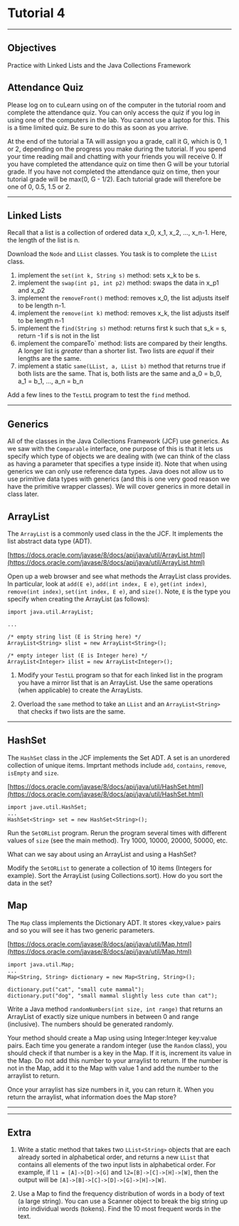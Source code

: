 # Tutorial 4
---

## Objectives  
Practice with Linked Lists and the Java Collections Framework



## Attendance Quiz

Please log on to cuLearn using on of the computer in the tutorial room and complete the attendance quiz. You can only access the quiz if you log in using one of the computers in the lab. You cannot use a laptop for this. This is a time limited quiz. Be sure to do this as soon as you arrive.

At the end of the tutorial a TA will assign you a grade, call it G, which is 0, 1 or 2, depending on the progress you make during the tutorial. If you spend your time reading mail and chatting with your friends you will receive 0. If you have completed the attendance quiz on time then G will be your tutorial grade. If you have not completed the attendance quiz on time, then your tutorial grade will be max(0, G - 1/2). Each tutorial grade will therefore be one of 0, 0.5, 1.5 or 2.

---

## Linked Lists

Recall that a list is a collection of ordered data x_0, x_1, x_2, ..., x_n-1. Here, the length of the list is n. 

Download the `Node` and `LList` classes. You task is to complete the `LList` class.

1. implement the `set(int k, String s)` method: sets x_k to be s. 
2. implement the `swap(int p1, int p2)` method: swaps the data in x_p1 and x_p2 
3. implement the `removeFront()` method: removes x_0, the list adjusts itself to be length n-1.
4. implement the `remove(int k)` method: removes x_k, the list adjusts itself to be length n-1
5. implement the `find(String s)` method: returns first k such that s_k = s, return -1 if s is not in the list
6. implement the compareTo` method: lists are compared by their lengths. A longer list is _greater_ than a shorter list. Two lists are _equal_ if their lengths are the same.
7. implement a static `same(LList, a, LList b)` method that returns true if both lists are the same. That is, both lists are the same and a_0 = b_0, a_1 = b_1, ..., a_n = b_n


Add a few lines to the `TestLL` program to test the `find` method.


---

## Generics 
All of the classes in the Java Collections Framework (JCF) use generics. As we saw with the `Comparable` interface, one purpose of this is that it lets us specify which type of objects we are dealing with (we can think of the class as having a parameter that specifies a type inside it). Note that when using generics we can only use reference data types. Java does not allow us to use primitive data types with generics (and this is one very good reason we have the primitive wrapper classes). We will cover generics in more detail in class later. 



## ArrayList
The `ArrayList` is a commonly used class in the the JCF. It implements the list abstract data type (ADT).   

[https://docs.oracle.com/javase/8/docs/api/java/util/ArrayList.html](https://docs.oracle.com/javase/8/docs/api/java/util/ArrayList.html)

Open up a web browser and see what methods the ArrayList class provides. In particular, look at `add(E e)`, `add(int index, E e)`,
`get(int index)`, `remove(int index)`, `set(int index, E e)`, and `size()`. Note, `E` is the type you specify when creating the ArrayList (as follows):




```
import java.util.ArrayList; 

...

/* empty string list (E is String here) */
ArrayList<String> slist = new ArrayList<String>(); 

/* empty integer list (E is Integer here) */ 
ArrayList<Integer> ilist = new ArrayList<Integer>();

```

1. Modify your `TestLL` program so that for each linked list in the program you have a mirror list that is an ArrayList. Use the same operations (when applicable) to create the ArrayLists. 

2. Overload the `same` method to take an `LList` and an `ArrayList<String>` that checks if two lists are the same. 



 


---

## HashSet

The `HashSet` class in the JCF implements the Set ADT. A set is an unordered collection of unique items. Imprtant methods include `add`, `contains`, `remove`, `isEmpty` and `size`.


[https://docs.oracle.com/javase/8/docs/api/java/util/HashSet.html](https://docs.oracle.com/javase/8/docs/api/java/util/HashSet.html)

```
import jave.util.HashSet;
...
HashSet<String> set = new HashSet<String>();
```

Run the `SetORList` program. Rerun the program several times with different values of `size` (see the main method). Try 1000, 10000, 20000, 50000, etc.

What can we say about using an ArrayList and using a HashSet? 

Modify the `SetORList` to generate a collection of 10 items (Integers for example). Sort the ArrayList (using Collections.sort). How do you sort the data in the set? 

 
## Map
The `Map` class implements the Dictionary ADT. It stores <key,value> pairs and so you will see it has two generic parameters.

[https://docs.oracle.com/javase/8/docs/api/java/util/Map.html](https://docs.oracle.com/javase/8/docs/api/java/util/Map.html)


```
import java.util.Map;
...
Map<String, String> dictionary = new Map<String, String>();

dictionary.put("cat", "small cute mammal");
dictionary.put("dog", "small mammal slightly less cute than cat"); 
````

Write a Java method `randomNumbers(int size, int range)` that returns an ArrayList of exactly size unique numbers in between 0 and range (inclusive). The numbers should be generated randomly.

Your method should create a Map using using Integer:Integer key:value pairs.  Each time you generate a random integer (use the `Random` class), you should check if that number is a key in the Map. If it is, increment its value in the Map. Do not add this number to your arraylist to return. If the number is not in the Map, add it to the Map with value 1 and add the number to the arraylist to return.

Once your arraylist has size numbers in it, you can return it. When you return the arraylist, what information does the Map store?





---
---

## Extra

1. Write a static method that takes two `LList<String>` objects that are each already sorted in alphabetical order, and returns a new `LList` that contains all elements of the two input lists in alphabetical order. For example, if `l1 = [A]->[D]->[G]` and `l2=[B]->[C]->[H]->[W]`, then the output will be `[A]->[B]->[C]->[D]->[G]->[H]->[W]`.  
 

2. Use a Map to find the frequency distribution of words in a body of text (a large string). You can use a Scanner object to break the big string up into individual words (tokens). Find the 10 most frequent words in the text.


